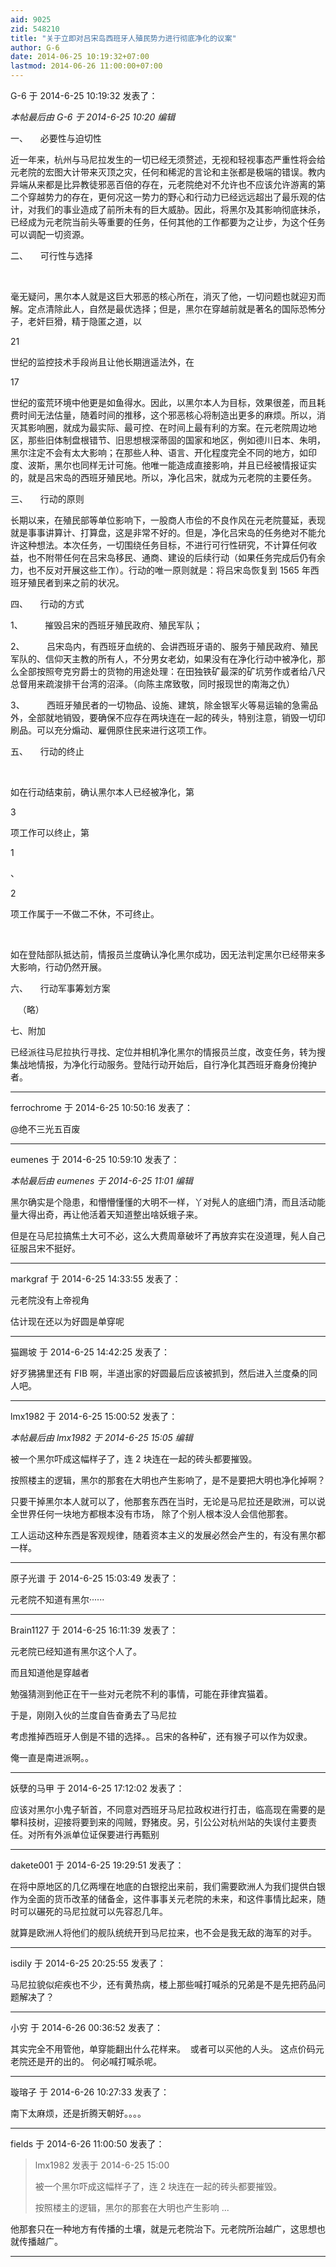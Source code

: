 ```yaml
---
aid: 9025
zid: 548210
title: "关于立即对吕宋岛西班牙人殖民势力进行彻底净化的议案"
author: G-6
date: 2014-06-25 10:19:32+07:00
lastmod: 2014-06-26 11:00:00+07:00
---
```


G-6 于 2014-6-25 10:19:32 发表了：

_本帖最后由 G-6 于 2014-6-25 10:20 编辑_

一、&nbsp; &nbsp;&nbsp;&nbsp;必要性与迫切性

近一年来，杭州与马尼拉发生的一切已经无须赘述，无视和轻视事态严重性将会给元老院的宏图大计带来灭顶之灾，任何和稀泥的言论和主张都是极端的错误。教内异端从来都是比异教徒邪恶百倍的存在，元老院绝对不允许也不应该允许游离的第二个穿越势力的存在，更何况这一势力的野心和行动力已经远远超出了最乐观的估计，对我们的事业造成了前所未有的巨大威胁。因此，将黑尔及其影响彻底抹杀，已经成为元老院当前头等重要的任务，任何其他的工作都要为之让步，为这个任务可以调配一切资源。

二、&nbsp; &nbsp;&nbsp;&nbsp;可行性与选择

&nbsp;&nbsp;

毫无疑问，黑尔本人就是这巨大邪恶的核心所在，消灭了他，一切问题也就迎刃而解。定点清除此人，自然是最优选择；但是，黑尔在穿越前就是著名的国际恐怖分子，老奸巨猾，精于隐匿之道，以

21

世纪的监控技术手段尚且让他长期逍遥法外，在

17

世纪的蛮荒环境中他更是如鱼得水。因此，以黑尔本人为目标，效果很差，而且耗费时间无法估量，随着时间的推移，这个邪恶核心将制造出更多的麻烦。所以，消灭其影响圈，就成为最实际、最可控、在时间上最有利的方案。在元老院周边地区，那些旧体制盘根错节、旧思想根深蒂固的国家和地区，例如德川日本、朱明，黑尔注定不会有太大影响；在那些人种、语言、开化程度完全不同的地方，如印度、波斯，黑尔也同样无计可施。他唯一能造成直接影响，并且已经被情报证实的，就是吕宋岛的西班牙殖民地。所以，净化吕宋，就成为元老院的主要任务。

三、&nbsp; &nbsp;&nbsp;&nbsp;行动的原则

长期以来，在殖民部等单位影响下，一股商人市侩的不良作风在元老院蔓延，表现就是事事讲算计、打算盘，这是非常不好的。但是，净化吕宋岛的任务绝对不能允许这种想法。本次任务，一切围绕任务目标，不进行可行性研究，不计算任何收益，也不附带任何在吕宋岛移民、通商、建设的后续行动（如果任务完成后仍有余力，也不反对开展这些工作）。行动的唯一原则就是：将吕宋岛恢复到 1565 年西班牙殖民者到来之前的状况。

四、&nbsp; &nbsp;&nbsp;&nbsp;行动的方式

1、&nbsp; &nbsp;&nbsp; &nbsp;&nbsp; &nbsp;摧毁吕宋的西班牙殖民政府、殖民军队；

2、&nbsp; &nbsp;&nbsp; &nbsp;&nbsp; &nbsp;吕宋岛内，有西班牙血统的、会讲西班牙语的、服务于殖民政府、殖民军队的、信仰天主教的所有人，不分男女老幼，如果没有在净化行动中被净化，那么全部按照夸克穷爵士的货物的用途处理：在田独铁矿最深的矿坑劳作或者给八尺总督用来疏浚排干台湾的沼泽。（向陈主席致敬，同时报现世的南海之仇）

3、&nbsp; &nbsp;&nbsp; &nbsp;&nbsp; &nbsp;西班牙殖民者的一切物品、设施、建筑，除金银军火等易运输的急需品外，全部就地销毁，要确保不应存在两块连在一起的砖头，特别注意，销毁一切印刷品。可以充分煽动、雇佣原住民来进行这项工作。

五、&nbsp; &nbsp;&nbsp;&nbsp;行动的终止

&nbsp; &nbsp;

如在行动结束前，确认黑尔本人已经被净化，第

3

项工作可以终止，第

1

、

2

项工作属于一不做二不休，不可终止。

&nbsp; &nbsp;

如在登陆部队抵达前，情报员兰度确认净化黑尔成功，因无法判定黑尔已经带来多大影响，行动仍然开展。

六、&nbsp; &nbsp;&nbsp;&nbsp;行动军事筹划方案

&nbsp;&nbsp;
（略）

七、附加

已经派往马尼拉执行寻找、定位并相机净化黑尔的情报员兰度，改变任务，转为搜集战地情报，为净化行动服务。登陆行动开始后，自行净化其西班牙裔身份掩护者。

---

ferrochrome 于 2014-6-25 10:50:16 发表了：

@绝不三光五百废

---

eumenes 于 2014-6-25 10:59:10 发表了：

_本帖最后由 eumenes 于 2014-6-25 11:01 编辑_

黑尔确实是个隐患，和懵懵懂懂的大明不一样，丫对髡人的底细门清，而且活动能量大得出奇，再让他活着天知道整出啥妖蛾子来。

但是在马尼拉搞焦土大可不必，这么大费周章破坏了再放弃实在没道理，髡人自己征服吕宋不挺好。

---

markgraf 于 2014-6-25 14:33:55 发表了：

元老院没有上帝视角

估计现在还以为好圆是单穿呢

---

猫踢坡 于 2014-6-25 14:42:25 发表了：

好歹狒狒里还有 FIB 啊，半道出家的好圆最后应该被抓到，然后进入兰度桑的同人吧。

---

lmx1982 于 2014-6-25 15:00:52 发表了：

_本帖最后由 lmx1982 于 2014-6-25 15:05 编辑_

被一个黑尔吓成这幅样子了，连 2 块连在一起的砖头都要摧毁。

按照楼主的逻辑，黑尔的那套在大明也产生影响了，是不是要把大明也净化掉啊？

只要干掉黑尔本人就可以了，他那套东西在当时，无论是马尼拉还是欧洲，可以说全世界任何一块地方都根本没有市场， 除了个别人根本没人会信他那套。

工人运动这种东西是客观规律，随着资本主义的发展必然会产生的，有没有黑尔都一样。

---

原子光谱 于 2014-6-25 15:03:49 发表了：

元老院不知道有黑尔······

---

Brain1127 于 2014-6-25 16:11:39 发表了：

元老院已经知道有黑尔这个人了。

而且知道他是穿越者

勉强猜测到他正在干一些对元老院不利的事情，可能在菲律宾猫着。

于是，刚刚入伙的兰度自告奋勇去了马尼拉

考虑推掉西班牙人倒是不错的选择。。吕宋的各种矿，还有猴子可以作为奴隶。

俺一直是南进派啊。。

---

妖孽的马甲 于 2014-6-25 17:12:02 发表了：

应该对黑尔小鬼子斩首，不同意对西班牙马尼拉政权进行打击，临高现在需要的是攀科技树，迎接将要到来的闯贼，野猪皮。另，引公公对杭州站的失误付主要责任。对所有外派单位证保要进行再甄别

---

dakete001 于 2014-6-25 19:29:51 发表了：

在将中原地区的几亿两埋在地底的白银挖出来前，我们需要欧洲人为我们提供白银作为全面的货币改革的储备金，这件事事关元老院的未来，和这件事情比起来，随时可以碾死的马尼拉就可以先容忍几年。

就算是欧洲人将他们的舰队统统开到马尼拉来，也不会是我无敌的海军的对手。

---

isdily 于 2014-6-25 20:25:55 发表了：

马尼拉貌似疟疾也不少，还有黄热病，楼上那些喊打喊杀的兄弟是不是先把药品问题解决了？

---

小穷 于 2014-6-26 00:36:52 发表了：

其实完全不用管他，单穿能翻出什么花样来。&nbsp;&nbsp;或者可以买他的人头。 这点价码元老院还是开的出的。 何必喊打喊杀呢。

---

璇瑢子 于 2014-6-26 10:27:33 发表了：

南下太麻烦，还是折腾天朝好。。。。

---

fields 于 2014-6-26 11:00:50 发表了：

> lmx1982 发表于 2014-6-25 15:00
>
> 被一个黑尔吓成这幅样子了，连 2 块连在一起的砖头都要摧毁。
>
> 按照楼主的逻辑，黑尔的那套在大明也产生影响 ...

他那套只在一种地方有传播的土壤，就是元老院治下。元老院所治越广，这思想也就传播越广。

---
